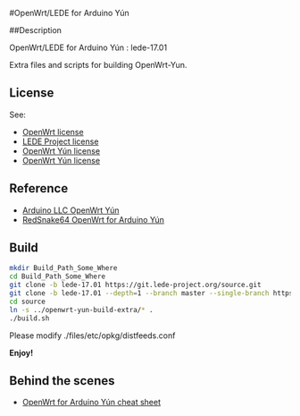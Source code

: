 #OpenWrt/LEDE for Arduino Yún

##Description

OpenWrt/LEDE for Arduino Yún : lede-17.01

Extra files and scripts for building OpenWrt-Yun.

## License

See:
- [OpenWrt license](http://wiki.openwrt.org/about/license)
- [LEDE Project license](https://git.lede-project.org/?p=source.git;a=blob_plain;f=LICENSE;hb=HEAD)
- [OpenWrt Yún license](https://github.com/arduino/openwrt-yun/blob/master/LICENSE)
- [OpenWrt Yún license](https://github.com/RedSnake64/openwrt-yun/blob/15.05/LICENSE)

## Reference
- [Arduino LLC OpenWrt Yún](https://github.com/arduino/openwrt-yun)
- [RedSnake64 OpenWrt for Arduino Yún](https://github.com/RedSnake64/openwrt-yun/tree/15.05)

## Build
```bash
mkdir Build_Path_Some_Where
cd Build_Path_Some_Where
git clone -b lede-17.01 https://git.lede-project.org/source.git
git clone -b lede-17.01 --depth=1 --branch master --single-branch https://github.com/nxhack/openwrt-yun-build-extra.git
cd source
ln -s ../openwrt-yun-build-extra/* .
./build.sh
```
Please modify ./files/etc/opkg/distfeeds.conf

**Enjoy!**

## Behind the scenes
- [OpenWrt for Arduino Yún cheat sheet](http://www.egrep.jp/wiki/index.php/OpenWrt_for_Arduino_Yun_cheat_sheet)
